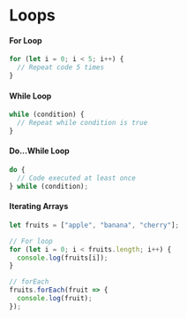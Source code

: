 # Loops

#### For Loop
```javascript
for (let i = 0; i < 5; i++) {
  // Repeat code 5 times
}
```

#### While Loop
```javascript
while (condition) {
  // Repeat while condition is true
}
```

#### Do...While Loop
```javascript
do {
  // Code executed at least once
} while (condition);
```

#### Iterating Arrays
```javascript
let fruits = ["apple", "banana", "cherry"];

// For loop
for (let i = 0; i < fruits.length; i++) {
  console.log(fruits[i]);
}

// forEach
fruits.forEach(fruit => {
  console.log(fruit);
});
```